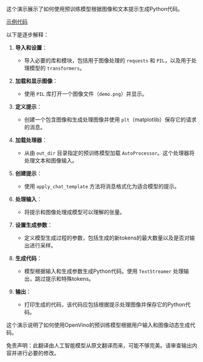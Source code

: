 这个演示展示了如何使用预训练模型根据图像和文本提示生成Python代码。

[示例代码](../../../../code/06.E2E/E2E_OpenVino_Phi3-vision.ipynb)

以下是逐步解释：

1. **导入和设置**：
   - 导入必要的库和模块，包括用于图像处理的 `requests` 和 `PIL`，以及用于处理模型的 `transformers`。

2. **加载和显示图像**：
   - 使用 `PIL` 库打开一个图像文件（`demo.png`）并显示。

3. **定义提示**：
   - 创建一个包含图像和生成处理图像并使用 `plt`（matplotlib）保存它的请求的消息。

4. **加载处理器**：
   - 从由 `out_dir` 目录指定的预训练模型加载 `AutoProcessor`。这个处理器将处理文本和图像输入。

5. **创建提示**：
   - 使用 `apply_chat_template` 方法将消息格式化为适合模型的提示。

6. **处理输入**：
   - 将提示和图像处理成模型可以理解的张量。

7. **设置生成参数**：
   - 定义模型生成过程的参数，包括生成的新tokens的最大数量以及是否对输出进行采样。

8. **生成代码**：
   - 模型根据输入和生成参数生成Python代码。使用 `TextStreamer` 处理输出，跳过提示和特殊tokens。

9. **输出**：
   - 打印生成的代码，该代码应包括根据提示处理图像并保存它的Python代码。

这个演示说明了如何使用OpenVino的预训练模型根据用户输入和图像动态生成代码。

免责声明：此翻译由人工智能模型从原文翻译而来，可能不够完美。请审查输出内容并进行必要的修改。